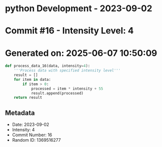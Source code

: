 ﻿# python Development - 2023-09-02
# Commit #16 - Intensity Level: 4
# Generated on: 2025-06-07 10:50:09
```python
def process_data_16(data, intensity=4):
    '''Process data with specified intensity level'''
    result = []
    for item in data:
        if item > 0:
            processed = item * intensity + 55
            result.append(processed)
    return result
```
## Metadata
- Date: 2023-09-02
- Intensity: 4
- Commit Number: 16
- Random ID: 1369516277

